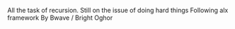 All the task of recursion. Still on the issue of doing hard things Following alx framework By Bwave / Bright Oghor
